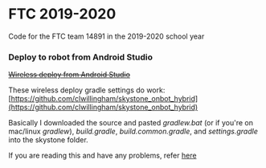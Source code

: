 # FTC 2019-2020
Code for the FTC team 14891 in the 2019-2020 school year

### Deploy to robot from Android Studio
~~[Wireless deploy from Android Studio](https://blog.jcole.us/2017/04/13/wireless-programming-for-ftc-robots/#add-several-useful-external-tools)~~

These wireless deploy gradle settings do work: [https://github.com/clwillingham/skystone_onbot_hybrid](https://github.com/clwillingham/skystone_onbot_hybrid)

Basically I downloaded the source and pasted _gradlew.bat_ (or if you're on mac/linux _gradlew_), _build.gradle_, _build.common.gradle_, and _settings.gradle_ into the skystone folder.

If you are reading this and have any problems, refer [here](https://github.com/clwillingham/skystone_onbot_hybrid/blob/master/README.md)